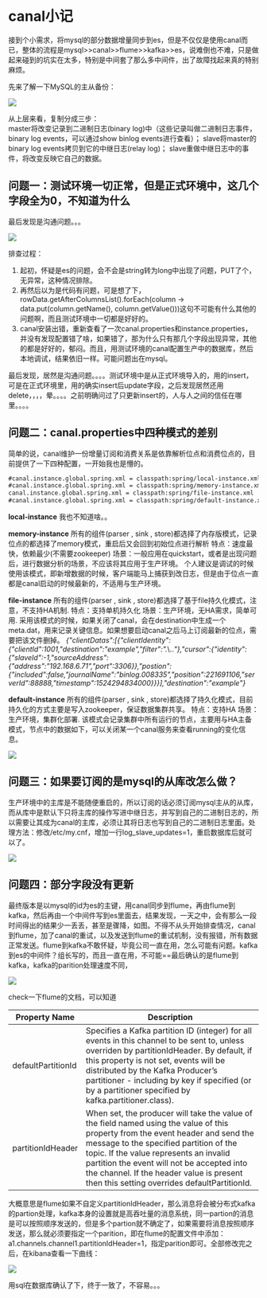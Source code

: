 # canal小记
接到个小需求，将mysql的部分数据增量同步到es，但是不仅仅是使用canal而已，整体的流程是mysql>>canal>>flume>>kafka>>es，说难倒也不难，只是做起来碰到的坑实在太多，特别是中间套了那么多中间件，出了故障找起来真的特别麻烦。

先来了解一下MySQL的主从备份：


![](https://github-images.wenzhihuai.com/images/20180421025107389573244.png)



从上层来看，复制分成三步：  
master将改变记录到二进制日志(binary log)中（这些记录叫做二进制日志事件，binary log events，可以通过show binlog events进行查看）；
slave将master的binary log events拷贝到它的中继日志(relay log)；
slave重做中继日志中的事件，将改变反映它自己的数据。


## 问题一：测试环境一切正常，但是正式环境中，这几个字段全为0，不知道为什么
最后发现是沟通问题。。。


![](https://github-images.wenzhihuai.com/images/2018042101385616022393.png)



排查过程：
1. 起初，怀疑是es的问题，会不会是string转为long中出现了问题，PUT了个，无异常，这种情况排除。
2. 再然后以为是代码有问题，可是想了下，rowData.getAfterColumnsList().forEach(column -> data.put(column.getName(), column.getValue()))这句不可能有什么其他的问题啊，而且测试环境中一切都是好好的。
3. canal安装出错，重新查看了一次canal.properties和instance.properties，并没有发现配置错了啥，如果错了，那为什么只有那几个字段出现异常，其他的都是好好的，郁闷。而且，用测试环境的canal配置生产中的数据库，然后本地调试，结果依旧一样。可能问题出在mysql。

最后发现，居然是沟通问题。。。。测试环境中是从正式环境导入的，用的insert，可是在正式环境里，用的确实insert后update字段，之后发现居然还用delete，，，，晕。。。。之前明确问过了只更新insert的，人与人之间的信任在哪里。。。。

## 问题二：canal.properties中四种模式的差别
简单的说，canal维护一份增量订阅和消费关系是依靠解析位点和消费位点的，目前提供了一下四种配置，一开始我也是懵的。
```html
#canal.instance.global.spring.xml = classpath:spring/local-instance.xml
#canal.instance.global.spring.xml = classpath:spring/memory-instance.xml
canal.instance.global.spring.xml = classpath:spring/file-instance.xml
#canal.instance.global.spring.xml = classpath:spring/default-instance.xml
```
**local-instance**
我也不知道啥。。

**memory-instance**
所有的组件(parser , sink , store)都选择了内存版模式，记录位点的都选择了memory模式，重启后又会回到初始位点进行解析
特点：速度最快，依赖最少(不需要zookeeper)
场景：一般应用在quickstart，或者是出现问题后，进行数据分析的场景，不应该将其应用于生产环境。
个人建议是调试的时候使用该模式，即新增数据的时候，客户端能马上捕获到改日志，但是由于位点一直都是canal启动的时候最新的，不适用与生产环境。

**file-instance**
所有的组件(parser , sink , store)都选择了基于file持久化模式，注意，不支持HA机制.
特点：支持单机持久化
场景：生产环境，无HA需求，简单可用.
采用该模式的时候，如果关闭了canal，会在destination中生成一个meta.dat，用来记录关键信息。如果想要启动canal之后马上订阅最新的位点，需要把该文件删掉。
*{"clientDatas":[{"clientIdentity":{"clientId":1001,"destination":"example","filter":".*\\..*"},"cursor":{"identity":{"slaveId":-1,"sourceAddress":{"address":"192.168.6.71","port":3306}},"postion":{"included":false,"journalName":"binlog.008335","position":221691106,"serverId":88888,"timestamp":1524294834000}}}],"destination":"example"}*

**default-instance**
所有的组件(parser , sink , store)都选择了持久化模式，目前持久化的方式主要是写入zookeeper，保证数据集群共享。
特点：支持HA
场景：生产环境，集群化部署.
该模式会记录集群中所有运行的节点，主要用与HA主备模式，节点中的数据如下，可以关闭某一个canal服务来查看running的变化信息。


![](https://github-images.wenzhihuai.com/images/201804210425561692361189.png)



## 问题三：如果要订阅的是mysql的从库改怎么做？
生产环境中的主库是不能随便重启的，所以订阅的话必须订阅mysql主从的从库，而从库中是默认下只将主库的操作写进中继日志，并写到自己的二进制日志的，所以需要让其成为canal的主库，必须让其将日志也写到自己的二进制日志里面。处理方法：修改/etc/my.cnf，增加一行log_slave_updates=1，重启数据库后就可以了。



![](https://github-images.wenzhihuai.com/images/201804210451321357023546.png)

## 问题四：部分字段没有更新
最终版本是以mysql的id为es的主键，用canal同步到flume，再由flume到kafka，然后再由一个中间件写到es里面去，结果发现，一天之中，会有那么一段时间得出的结果少一丢丢，甚至是骤降，如图。不得不从头开始排查情况，canal到flume，加了canal的重试，以及发送到flume的重试机制，没有报错，所有数据正常发送。flume到kafka不敢怀疑，毕竟公司一直在用，怎么可能有问题。kafka到es的中间件？组长写的，而且一直在用，不可能==最后确认的是flume到kafka，kafka的parition处理速度不同，



![](https://github-images.wenzhihuai.com/images/20180428015132288764661.png)



check一下flume的文档，可以知道

| Property Name  |   Description|
| ------------ | ------------ |
| defaultPartitionId  |  Specifies a Kafka partition ID (integer) for all events in this channel to be sent to, unless overriden by partitionIdHeader. By default, if this property is not set, events will be distributed by the Kafka Producer’s partitioner - including by key if specified (or by a partitioner specified by kafka.partitioner.class). |
|partitionIdHeader|When set, the producer will take the value of the field named using the value of this property from the event header and send the message to the specified partition of the topic. If the value represents an invalid partition the event will not be accepted into the channel. If the header value is present then this setting overrides defaultPartitionId.|




大概意思是flume如果不自定义partitionIdHeader，那么消息将会被分布式kafka的partion处理，kafka本身的设置就是高吞吐量的消息系统，同一partion的消息是可以按照顺序发送的，但是多个partion就不确定了，如果需要将消息按照顺序发送，那么就必须要指定一个parition，即在flume的配置文件中添加：a1.channels.channel1.partitionIdHeader=1，指定parition即可。全部修改完之后，在kibana查看一下曲线：


![](https://github-images.wenzhihuai.com/images/201804290227121343830102.png)



用sql在数据库确认了下，终于一致了，不容易。。。